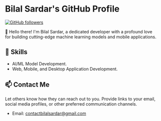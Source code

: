 # Bilal Sardar's GitHub Profile

[![GitHub followers](https://img.shields.io/github/followers/<BilalSardar009>?label=Follow&style=social)](https://github.com/<BilalSardar009>)

👋 Hello there! I'm Bilal Sardar, a dedicated developer with a profound love for building cutting-edge machine learning models and mobile applications.

## 💼 Skills

- AI/ML Model Development.
- Web, Mobile, and Desktop Application Development.

## 📫 Contact Me

Let others know how they can reach out to you. Provide links to your email, social media profiles, or other preferred communication channels.

- Email: [contactbilalsardar@gmail.com](mailto:contactbilalsardar@gmail.com)
